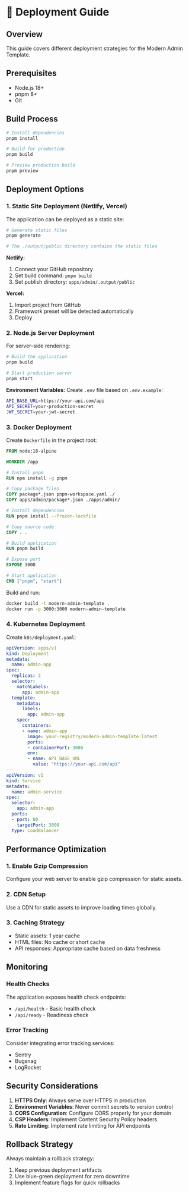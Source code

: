 # 🚀 Deployment Guide

## Overview

This guide covers different deployment strategies for the Modern Admin Template.

## Prerequisites

- Node.js 18+ 
- pnpm 8+
- Git

## Build Process

```bash
# Install dependencies
pnpm install

# Build for production
pnpm build

# Preview production build
pnpm preview
```

## Deployment Options

### 1. Static Site Deployment (Netlify, Vercel)

The application can be deployed as a static site:

```bash
# Generate static files
pnpm generate

# The ./output/public directory contains the static files
```

**Netlify:**
1. Connect your GitHub repository
2. Set build command: `pnpm build`
3. Set publish directory: `apps/admin/.output/public`

**Vercel:**
1. Import project from GitHub
2. Framework preset will be detected automatically
3. Deploy

### 2. Node.js Server Deployment

For server-side rendering:

```bash
# Build the application
pnpm build

# Start production server
pnpm start
```

**Environment Variables:**
Create `.env` file based on `.env.example`:

```bash
API_BASE_URL=https://your-api.com/api
API_SECRET=your-production-secret
JWT_SECRET=your-jwt-secret
```

### 3. Docker Deployment

Create `Dockerfile` in the project root:

```dockerfile
FROM node:18-alpine

WORKDIR /app

# Install pnpm
RUN npm install -g pnpm

# Copy package files
COPY package*.json pnpm-workspace.yaml ./
COPY apps/admin/package*.json ./apps/admin/

# Install dependencies
RUN pnpm install --frozen-lockfile

# Copy source code
COPY . .

# Build application
RUN pnpm build

# Expose port
EXPOSE 3000

# Start application
CMD ["pnpm", "start"]
```

Build and run:

```bash
docker build -t modern-admin-template .
docker run -p 3000:3000 modern-admin-template
```

### 4. Kubernetes Deployment

Create `k8s/deployment.yaml`:

```yaml
apiVersion: apps/v1
kind: Deployment
metadata:
  name: admin-app
spec:
  replicas: 3
  selector:
    matchLabels:
      app: admin-app
  template:
    metadata:
      labels:
        app: admin-app
    spec:
      containers:
      - name: admin-app
        image: your-registry/modern-admin-template:latest
        ports:
        - containerPort: 3000
        env:
        - name: API_BASE_URL
          value: "https://your-api.com/api"
---
apiVersion: v1
kind: Service
metadata:
  name: admin-service
spec:
  selector:
    app: admin-app
  ports:
  - port: 80
    targetPort: 3000
  type: LoadBalancer
```

## Performance Optimization

### 1. Enable Gzip Compression

Configure your web server to enable gzip compression for static assets.

### 2. CDN Setup

Use a CDN for static assets to improve loading times globally.

### 3. Caching Strategy

- Static assets: 1 year cache
- HTML files: No cache or short cache
- API responses: Appropriate cache based on data freshness

## Monitoring

### Health Checks

The application exposes health check endpoints:
- `/api/health` - Basic health check
- `/api/ready` - Readiness check

### Error Tracking

Consider integrating error tracking services:
- Sentry
- Bugsnag  
- LogRocket

## Security Considerations

1. **HTTPS Only**: Always serve over HTTPS in production
2. **Environment Variables**: Never commit secrets to version control
3. **CORS Configuration**: Configure CORS properly for your domain
4. **CSP Headers**: Implement Content Security Policy headers
5. **Rate Limiting**: Implement rate limiting for API endpoints

## Rollback Strategy

Always maintain a rollback strategy:
1. Keep previous deployment artifacts
2. Use blue-green deployment for zero downtime
3. Implement feature flags for quick rollbacks
